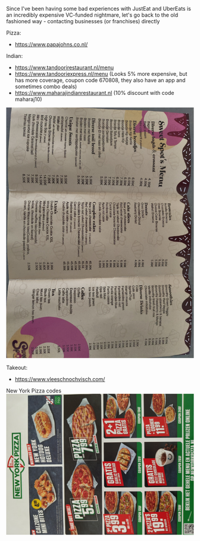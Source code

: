 Since I've been having some bad experiences with JustEat and UberEats is an incredibly expensive VC-funded nightmare, let's go back to the old fashioned way - contacting businesses (or franchises) directly

Pizza:
* https://www.papajohns.co.nl/

Indian:
* https://www.tandoorirestaurant.nl/menu
* https://www.tandooriexpress.nl/menu (Looks 5% more expensive, but has more coverage, coupon code 670808, they also have an app and sometimes combo deals)
* https://www.maharajindianrestaurant.nl (10% discount with code maharaj10)

![](../media/IMG_20240216_090052728.jpg)


Takeout:
* https://www.vleeschnochvisch.com/

New York Pizza codes
![](../media/IMG_20241009_165034000.jpg)